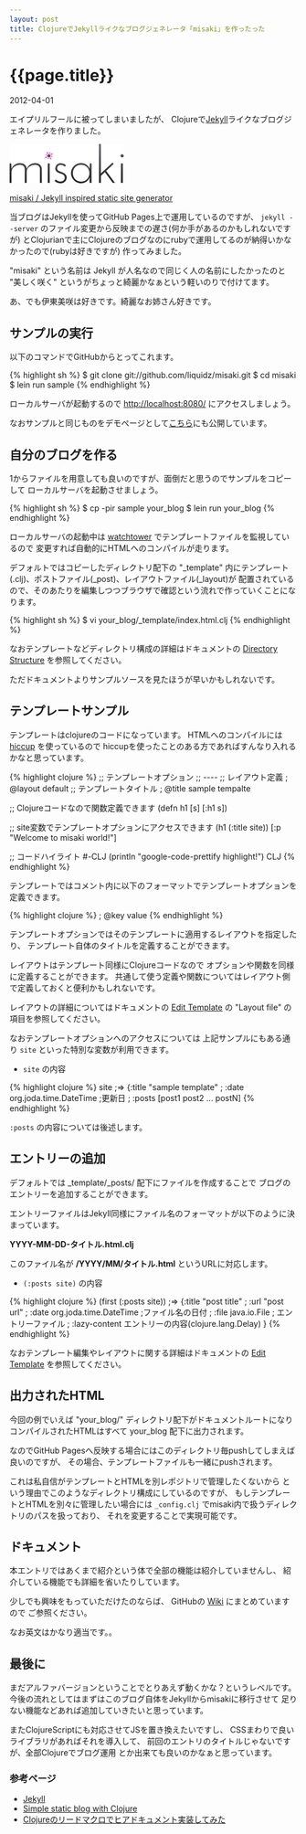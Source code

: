 ```yaml
---
layout: post
title: ClojureでJekyllライクなブログジェネレータ「misaki」を作ったった
---
```


# {{page.title}}
<p class="meta">2012-04-01</p>

エイプリルフールに被ってしまいましたが、
Clojureで[Jekyll](https://github.com/mojombo/jekyll)ライクなブログジェネレータを作りました。

[![misaki logo](/img/post/misaki-logo.png)](https://github.com/liquidz/misaki)

[misaki / Jekyll inspired static site generator](https://github.com/liquidz/misaki)



当ブログはJekyllを使ってGitHub Pages上で運用しているのですが、
`jekyll --server` のファイル変更から反映までの遅さ(何か手があるのかもしれないですが)
とClojurianで主にClojureのブログなのにrubyで運用してるのが納得いかなかったので(rubyは好きですが)
作ってみました。

"misaki" という名前は Jekyll が人名なので同じく人の名前にしたかったのと
"美しく咲く" というがちょっと綺麗かなぁという軽いのりで付けてます。

あ、でも伊東美咲は好きです。綺麗なお姉さん好きです。


## サンプルの実行

以下のコマンドでGitHubからとってこれます。

{% highlight sh %}
$ git clone git://github.com/liquidz/misaki.git
$ cd misaki
$ lein run sample
{% endhighlight %}

ローカルサーバが起動するので [http://localhost:8080/](http://localhost:8080/) にアクセスしましょう。

なおサンプルと同じものをデモページとして[こちら](http://liquidz.github.com/project/misaki/)にも公開しています。

## 自分のブログを作る

1からファイルを用意しても良いのですが、面倒だと思うのでサンプルをコピーして
ローカルサーバを起動させましょう。

{% highlight sh %}
$ cp -pir sample your_blog
$ lein run your_blog
{% endhighlight %}

ローカルサーバの起動中は [watchtower](https://github.com/ibdknox/watchtower) でテンプレートファイルを監視しているので
変更すれば自動的にHTMLへのコンパイルが走ります。

デフォルトではコピーしたディレクトリ配下の "_template" 内にテンプレート(.clj)、ポストファイル(_post)、レイアウトファイル(_layout)が
配置されているので、そのあたりを編集しつつブラウザで確認という流れで作っていくことになります。

{% highlight sh %}
$ vi your_blog/_template/index.html.clj
{% endhighlight %}


なおテンプレートなどディレクトリ構成の詳細はドキュメントの [Directory Structure](https://github.com/liquidz/misaki/wiki/Directory-Structure) を参照してください。

ただドキュメントよりサンプルソースを見たほうが早いかもしれないです。


## テンプレートサンプル

テンプレートはclojureのコードになっています。
HTMLへのコンパイルには [hiccup](https://github.com/weavejester/hiccup) を使っているので
hiccupを使ったことのある方であればすんなり入れるかなと思っています。


{% highlight clojure %}
;; テンプレートオプション
;; ----
;; レイアウト定義
; @layout  default
;; テンプレートタイトル
; @title   sample tempalte

;; Clojureコードなので関数定義できます
(defn h1 [s] [:h1 s])

;; site変数でテンプレートオプションにアクセスできます
(h1 (:title site))
[:p "Welcome to misaki world!"]

;; コードハイライト
#-CLJ
(println "google-code-prettify highlight!")
CLJ
{% endhighlight %}

テンプレートではコメント内に以下のフォーマットでテンプレートオプションを定義できます。

{% highlight clojure %}
; @key value
{% endhighlight %}

テンプレートオプションではそのテンプレートに適用するレイアウトを指定したり、
テンプレート自体のタイトルを定義することができます。

レイアウトはテンプレート同様にClojureコードなので
オプションや関数を同様に定義することができます。
共通して使う定義や関数についてはレイアウト側で定義しておくと便利かもしれないです。

レイアウトの詳細についてはドキュメントの [Edit Template](https://github.com/liquidz/misaki/wiki/Edit-Template) の "Layout file" の項目を参照してください。

なおテンプレートオプションへのアクセスについては
上記サンプルにもある通り `site` といった特別な変数が利用できます。

- `site` の内容

{% highlight clojure %}
site
;=> {:title "sample template"
;    :date  org.joda.time.DateTime  ;更新日
;    :posts [post1 post2 ... postN]
{% endhighlight %}

`:posts` の内容については後述します。

## エントリーの追加

デフォルトでは _template/_posts/ 配下にファイルを作成することで
ブログのエントリーを追加することができます。

エントリーファイルはJekyll同様にファイル名のフォーマットが以下のように決まっています。

**YYYY-MM-DD-タイトル.html.clj**

このファイル名が **/YYYY/MM/タイトル.html** というURLに対応します。

- `(:posts site)` の内容

{% highlight clojure %}
(first (:posts site))
;=> {:title "post title"
;    :url   "post url"
;    :date  org.joda.time.DateTime  ;ファイル名の日付
;    :file  java.io.File ; エントリーファイル
;    :lazy-content エントリーの内容(clojure.lang.Delay) }
{% endhighlight %}


なおテンプレート編集やレイアウトに関する詳細はドキュメントの [Edit Template](https://github.com/liquidz/misaki/wiki/Edit-Template) を参照してください。

## 出力されたHTML

今回の例でいえば "your_blog/" ディレクトリ配下がドキュメントルートになり
コンパイルされたHTMLはすべて your_blog 配下に出力されます。

なのでGitHub Pagesへ反映する場合にはこのディレクトリ毎pushしてしまえば良いのですが、
その場合、テンプレートファイルも一緒にpushされます。

これは私自信がテンプレートとHTMLを別レポジトリで管理したくないから
という理由でこのようなディレクトリ構成にしているのですが、
もしテンプレートとHTMLを別々に管理したい場合には `_config.clj` でmisaki内で扱うディレクトリのパスを扱っており、
それを変更することで実現可能です。


## ドキュメント

本エントリではあくまで紹介という体で全部の機能は紹介していませんし、
紹介している機能でも詳細を省いたりしています。

少しでも興味をもっていただけたのならば、
GitHubの [Wiki](https://github.com/liquidz/misaki/wiki) にまとめていますので
ご参照ください。

なお英文はかなり適当です。。


## 最後に

まだアルファバージョンということでとりあえず動くかな？というレベルです。
今後の流れとしてはまずはこのブログ自体をJekyllからmisakiに移行させて
足りない機能などあれば追加していきたいと思っています。

またClojureScriptにも対応させてJSを置き換えたいですし、
CSSまわりで良いライブラリがあればそれを導入して、
前回のエントリのタイトルじゃないですが、全部Clojureでブログ運用
とか出来ても良いのかなぁと思っています。


### 参考ページ

 - [Jekyll](https://github.com/mojombo/jekyll)
 - [Simple static blog with Clojure](http://thegeez.github.com/2012/03/15/static_blog_on_github_with_enlive.html)
 - [Clojureのリードマクロでヒアドキュメント実装してみた](http://d.hatena.ne.jp/nokturnalmortum/20100527/1274961805)

